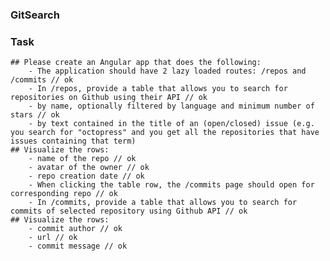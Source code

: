 ### GitSearch
### Task 
    ## Please create an Angular app that does the following:
        - The application should have 2 lazy loaded routes: /repos and /commits // ok
        - In /repos, provide a table that allows you to search for repositories on Github using their API // ok
        - by name, optionally filtered by language and minimum number of stars // ok
        - by text contained in the title of an (open/closed) issue (e.g. you search for "octopress" and you get all the repositories that have issues containing that term)
    ## Visualize the rows:
        - name of the repo // ok
        - avatar of the owner // ok
        - repo creation date // ok
        - When clicking the table row, the /commits page should open for corresponding repo // ok
        - In /commits, provide a table that allows you to search for commits of selected repository using Github API // ok
    ## Visualize the rows:
        - commit author // ok
        - url // ok
        - commit message // ok
